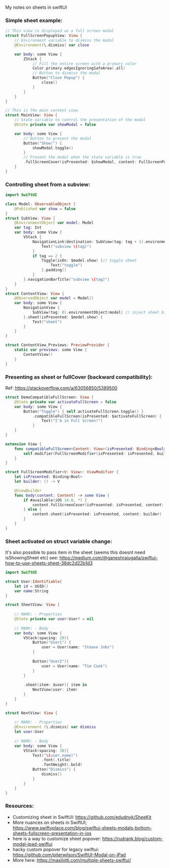 My notes on sheets in swiftUI<!--more-->

### Simple sheet example: 

```swift
// This view is displayed as a full screen modal
struct FullScreenPopupView: View {
    // Environment variable to dismiss the modal
    @Environment(\.dismiss) var close

    var body: some View {
        ZStack {
            // Fill the entire screen with a primary color
            Color.primary.edgesIgnoringSafeArea(.all)
            // Button to dismiss the modal
            Button("Close Popup") {
                close()
            }
        }
    }
}

// This is the main content view
struct MainView: View {
    // State variable to control the presentation of the modal
    @State private var showModal = false

    var body: some View {
        // Button to present the modal
        Button("Show!") {
            showModal.toggle()
        }
        // Present the modal when the state variable is true
        .fullScreenCover(isPresented: $showModal, content: FullScreenPopupView.init)
    }
}
```

### Controlling sheet from a subview:

```swift
import SwiftUI

class Model: ObservableObject {
    @Published var show = false
}
struct SubView: View {
    @EnvironmentObject var model: Model
    var tag: Int
    var body: some View {
        VStack {
            NavigationLink(destination: SubView(tag: tag + 1).environmentObject(model)) {
                Text("subview \(tag)")
            }
            if tag == 2 {
                Toggle(isOn: $model.show) {// toggle sheet
                    Text("toggle")
                }.padding()
            }
        }.navigationBarTitle("subview \(tag)")
    }
}
struct ContentView: View {
    @ObservedObject var model = Model()
    var body: some View {
        NavigationView {
            SubView(tag: 0).environmentObject(model) // inject sheet binding
        }.sheet(isPresented: $model.show) {
            Text("sheet")
        }
    }
}

struct ContentView_Previews: PreviewProvider {
    static var previews: some View {
        ContentView()
    }
}
```

### Presenting as sheet or fullCover (backward compatibility):
Ref: https://stackoverflow.com/a/63056850/5389500

```swift
struct DemoCompatibleFullScreen: View {
    @State private var activateFullScreen = false
    var body: some View {
        Button("Toggle") { self.activateFullScreen.toggle() }
            .compatibleFullScreen(isPresented: $activateFullScreen) {
                Text("I'm in Full Screen!")
            }
    }
}

extension View {
    func compatibleFullScreen<Content: View>(isPresented: Binding<Bool>, @ViewBuilder content: @escaping () -> Content) -> some View {
        self.modifier(FullScreenModifier(isPresented: isPresented, builder: content))
    }
}

struct FullScreenModifier<V: View>: ViewModifier {
    let isPresented: Binding<Bool>
    let builder: () -> V

    @ViewBuilder
    func body(content: Content) -> some View {
        if #available(iOS 14.0, *) {
            content.fullScreenCover(isPresented: isPresented, content: builder)
        } else {
            content.sheet(isPresented: isPresented, content: builder)
        }
    }
}
```
### Sheet activated on struct variable change:

It's also possible to pass item in the sheet (seems this doesnt need isShowingSheet etc) see:  https://medium.com/@ganeshrajugalla/swiftui-how-to-use-sheets-sheet-38dc2d22b1d3

```swift
import SwiftUI

struct User:Identifiable{
    let id = UUID()
    var name:String
}

struct SheetView: View {
    
    // MARK: - Properties    
    @State private var user:User? = nil
   
    // MARK: - Body
    var body: some View {
        VStack(spacing: 20){
            Button("User1") {
                user = User(name: "Steave Jobs")
            }
            
            Button("User2"){
                user = User(name: "Tim Cook")
            }
        }
        
        .sheet(item: $user){ item in
            NextView(user: item)
        }
    }
}

struct NextView: View {
    
    // MARK: - Properties
    @Environment (\.dismiss) var dismiss
    let user:User
    
    // MARK: - Body
    var body: some View {
        VStack(spacing: 30){
            Text("\(user.name)")
                .font(.title)
                .fontWeight(.bold)
            Button("Dismiss") {
                dismiss()
            }
        }
    }
}
```

### Resources:
- Customizing sheet in SwiftUI: https://github.com/edudnyk/SheeKit
- More nuances on sheets in SwiftUI; https://www.swiftyplace.com/blog/swiftui-sheets-modals-bottom-sheets-fullscreen-presentation-in-ios
-  here is a way to customize sheet popover: https://rudrank.blog/custom-modal-ipad-swiftui
- hacky custom popover for legacy swiftui: https://github.com/piterwilson/SwiftUI-Modal-on-iPad
- More here: https://masilotti.com/multiple-sheets-swiftui/
